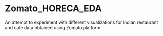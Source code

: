 # Zomato_HORECA_EDA
An attempt to experiment with different visualizations for Indian restaurant and cafe data obtained using Zomato platform
